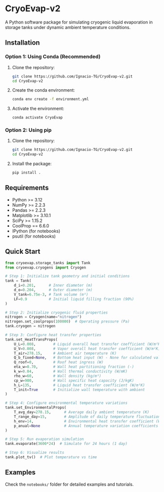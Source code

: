 # CryoEvap-v2
A Python software package for simulating cryogenic liquid evaporation in storage tanks under dynamic ambient temperature conditions.

## Installation

### Option 1: Using Conda (Recommended)

1. Clone the repository:
   ```bash
   git clone https://github.com/Ignacio-TG/CryoEvap-v2.git
   cd CryoEvap-v2
   ```

2. Create the conda environment:
   ```bash
   conda env create -f environment.yml
   ```

3. Activate the environment:
   ```bash
   conda activate CryoEvap
   ```

### Option 2: Using pip

1. Clone the repository:
   ```bash
   git clone https://github.com/Ignacio-TG/CryoEvap-v2.git
   cd CryoEvap-v2
   ```

2. Install the package:
   ```bash
   pip install .
   ```

## Requirements

- Python >= 3.12
- NumPy >= 2.2.3
- Pandas >= 2.2.3
- Matplotlib >= 3.10.1
- SciPy >= 1.15.2
- CoolProp == 6.6.0
- IPython (for notebooks)
- psutil (for notebooks)

## Quick Start

```python
from cryoevap.storage_tanks import Tank
from cryoevap.cryogens import Cryogen

# Step 1: Initialize tank geometry and initial conditions
tank = Tank(
    d_i=0.201,      # Inner diameter (m)
    d_o=0.204,      # Outer diameter (m) 
    V_tank=6.75e-3, # Tank volume (m³)
    LF=0.9          # Initial liquid filling fraction (90%)
)

# Step 2: Initialize cryogenic fluid properties
nitrogen = Cryogen(name="nitrogen")
nitrogen.set_coolprops(100000)  # Operating pressure (Pa)
tank.cryogen = nitrogen

# Step 3: Configure heat transfer properties
tank.set_HeatTransProps(
    U_L=0.008,        # Liquid overall heat transfer coefficient (W/m²K)
    U_V=0.008,        # Vapor overall heat transfer coefficient (W/m²K)
    T_air=278.15,     # Ambient air temperature (K)
    Q_b_fixed=None,   # Bottom heat input (W) - None for calculated value
    Q_roof=0,         # Roof heat ingress (W)
    eta_w=0.70,       # Wall heat partitioning fraction (-)
    k_w=0.04,         # Wall thermal conductivity (W/mK)
    rho_w=60,         # Wall density (kg/m³)
    cp_w=900,         # Wall specific heat capacity (J/kgK)
    h_L=135,          # Liquid heat transfer coefficient (W/m²K)
    T_init=True       # Initialize wall temperature with ambient
)

# Step 4: Configure environmental temperature variations
tank.set_EnvironmentalProps(
    T_avg_day=278.15,      # Average daily ambient temperature (K)
    T_range_day=15,        # Amplitude of daily temperature fluctuation (K)
    h_env=14,              # Environmental heat transfer coefficient (W/m²K)
    p_anual=None           # Annual temperature variation coefficients (set to None for daily cycle only)
)

# Step 5: Run evaporation simulation
tank.evaporate(3600*24)  # Simulate for 24 hours (1 day)

# Step 6: Visualize results
tank.plot_tv()  # Plot temperature vs time
```

## Examples

Check the `notebooks/` folder for detailed examples and tutorials.
